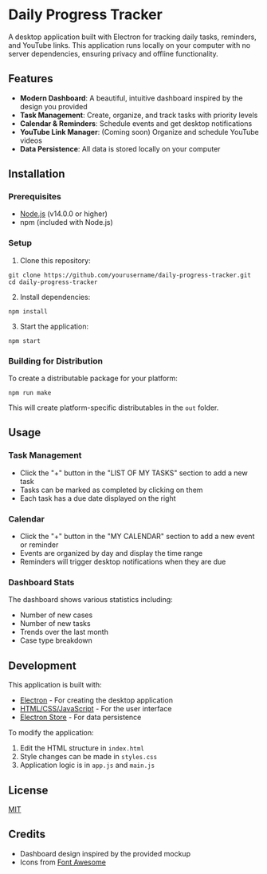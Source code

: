 # Daily Progress Tracker

A desktop application built with Electron for tracking daily tasks, reminders, and YouTube links. This application runs locally on your computer with no server dependencies, ensuring privacy and offline functionality.

## Features

- **Modern Dashboard**: A beautiful, intuitive dashboard inspired by the design you provided
- **Task Management**: Create, organize, and track tasks with priority levels
- **Calendar & Reminders**: Schedule events and get desktop notifications
- **YouTube Link Manager**: (Coming soon) Organize and schedule YouTube videos
- **Data Persistence**: All data is stored locally on your computer

## Installation

### Prerequisites

- [Node.js](https://nodejs.org/) (v14.0.0 or higher)
- npm (included with Node.js)

### Setup

1. Clone this repository:
```
git clone https://github.com/yourusername/daily-progress-tracker.git
cd daily-progress-tracker
```

2. Install dependencies:
```
npm install
```

3. Start the application:
```
npm start
```

### Building for Distribution

To create a distributable package for your platform:

```
npm run make
```

This will create platform-specific distributables in the `out` folder.

## Usage

### Task Management

- Click the "+" button in the "LIST OF MY TASKS" section to add a new task
- Tasks can be marked as completed by clicking on them
- Each task has a due date displayed on the right

### Calendar

- Click the "+" button in the "MY CALENDAR" section to add a new event or reminder
- Events are organized by day and display the time range
- Reminders will trigger desktop notifications when they are due

### Dashboard Stats

The dashboard shows various statistics including:
- Number of new cases
- Number of new tasks
- Trends over the last month
- Case type breakdown

## Development

This application is built with:

- [Electron](https://www.electronjs.org/) - For creating the desktop application
- [HTML/CSS/JavaScript](https://developer.mozilla.org/en-US/docs/Web) - For the user interface
- [Electron Store](https://github.com/sindresorhus/electron-store) - For data persistence

To modify the application:

1. Edit the HTML structure in `index.html`
2. Style changes can be made in `styles.css`
3. Application logic is in `app.js` and `main.js`

## License

[MIT](LICENSE)

## Credits

- Dashboard design inspired by the provided mockup
- Icons from [Font Awesome](https://fontawesome.com/) 